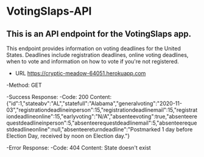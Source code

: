 # VotingSlaps-API

This is an API endpoint for the VotingSlaps app.
---
This endpoint provides information on voting deadlines for the United States. Deadlines include registration deadlines, online voting deadlines, when to vote and information on how to vote if you're not registered. 

- URL
<https://cryptic-meadow-64051.herokuapp.com>

-Method:
GET

-Success Response:
  -Code: 200
  Content: {"id":1,"stateabv":"AL","statefull":"Alabama","generalvoting":"2020-11-03","registrationdeadlineinperson":15,"registrationdeadlinemail":15,"registrationdeadlineonline":15,"earlyvoting":"N/A","absenteevoting":true,"absenteerequestdeadlineinperson":5,"absenteerequestdeadlinemail":5,"absenteerequestdeadlineonline":null,"absenteereturndeadline":"Postmarked 1 day before Election Day, received by noon on Election day."}
  
-Error Response:
  -Code: 404
  Content: State doesn't exist
